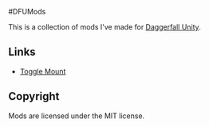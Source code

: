 #DFUMods 

This is a collection of mods I've made for [Daggerfall Unity](https://dfworkshop.net/).

## Links
- [Toggle Mount](#)

## Copyright

Mods are licensed under the MIT license.
